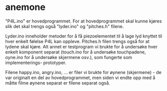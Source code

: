 # anemone
"P4L.ino" er hovedprogrammet. For at hovedprogrammet skal kunne kjøres slik det skal trengs også "lyder.ino" og "pitches.h" filene. 

Lyder.ino inneholder metoder for å få piezoelementet til å lage lyd knyttet til hver enkelt følelse P4L kan oppleve. Pitches.h filen trengs også for at lydene skal kjøre. 
Alt annet er testprogram vi brukte for å undersøke hver enkelt komponent separat (touch.ino for å undersøke touchpadene, oyne.ino for å undersøke skjermene osv.), som fungerte som  implementerings- prototyper.

Filene happy.ino, angry.ino, ... er filer vi brukte for øynene (skjermene) -  de var originalt en del av hovedprogrammet, men siden vi endte opp med å måtte filme øynene separat 
er filene separat også. 
